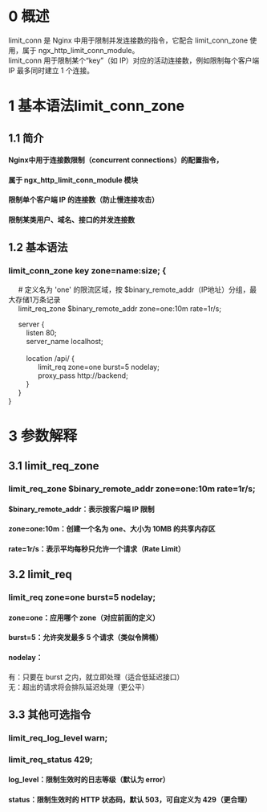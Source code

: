 # 0 概述<br>
limit_conn 是 Nginx 中用于限制并发连接数的指令，它配合 limit_conn_zone 使用，属于 ngx_http_limit_conn_module。<br>
limit_conn 用于限制某个“key”（如 IP）对应的活动连接数，例如限制每个客户端 IP 最多同时建立 1 个连接。<br>

# 1 基本语法limit_conn_zone<br>
## 1.1 简介
#### Nginx中用于连接数限制（concurrent connections）的配置指令，
#### 属于 ngx_http_limit_conn_module 模块<br>
#### 限制单个客户端 IP 的连接数（防止慢连接攻击）<br>
#### 限制某类用户、域名、接口的并发连接数<br>
## 1.2 基本语法<br>
### limit_conn_zone key zone=name:size; {<br>
&nbsp;&nbsp;&nbsp;&nbsp;    # 定义名为 'one' 的限流区域，按 $binary_remote_addr（IP地址）分组，最大存储1万条记录<br>
&nbsp;&nbsp;&nbsp;&nbsp;    limit_req_zone $binary_remote_addr zone=one:10m rate=1r/s;<br>

&nbsp;&nbsp;&nbsp;&nbsp;    server {<br>
&nbsp;&nbsp;&nbsp;&nbsp;&nbsp;&nbsp;&nbsp;&nbsp;        listen 80;<br>
&nbsp;&nbsp;&nbsp;&nbsp;&nbsp;&nbsp;&nbsp;&nbsp;        server_name localhost;<br>
<br>
&nbsp;&nbsp;&nbsp;&nbsp;&nbsp;&nbsp;&nbsp;&nbsp;       location /api/ {<br>
&nbsp;&nbsp;&nbsp;&nbsp;&nbsp;&nbsp;&nbsp;&nbsp;&nbsp;&nbsp;&nbsp;&nbsp;&nbsp;&nbsp;            limit_req zone=one burst=5 nodelay;<br>
&nbsp;&nbsp;&nbsp;&nbsp;&nbsp;&nbsp;&nbsp;&nbsp;&nbsp;&nbsp;&nbsp;&nbsp;&nbsp;&nbsp;           proxy_pass http://backend;<br>
&nbsp;&nbsp;&nbsp;&nbsp;&nbsp;&nbsp;&nbsp;&nbsp;        }<br>
&nbsp;&nbsp;&nbsp;&nbsp;    }<br>
}<br>
# 3 参数解释<br>
## 3.1 limit_req_zone<br>
### limit_req_zone $binary_remote_addr zone=one:10m rate=1r/s;<br>
#### $binary_remote_addr：表示按客户端 IP 限制<br>
#### zone=one:10m：创建一个名为 one、大小为 10MB 的共享内存区<br>
#### rate=1r/s：表示平均每秒只允许一个请求（Rate Limit）<br>
## 3.2 limit_req<br>
### limit_req zone=one burst=5 nodelay;<br>
#### zone=one：应用哪个 zone（对应前面的定义）<br>
#### burst=5：允许突发最多 5 个请求（类似令牌桶）<br>
#### nodelay：<br>
有：只要在 burst 之内，就立即处理（适合低延迟接口）<br>
无：超出的请求将会排队延迟处理（更公平）<br>
## 3.3 其他可选指令<br>
### limit_req_log_level warn;<br>
### limit_req_status 429;<br>
#### log_level：限制生效时的日志等级（默认为 error）<br>
#### status：限制生效时的 HTTP 状态码，默认 503，可自定义为 429（更合理）<br>
